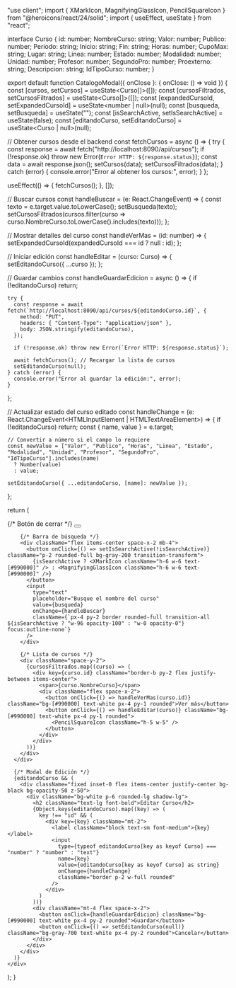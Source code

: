 "use client";
import { XMarkIcon, MagnifyingGlassIcon, PencilSquareIcon } from "@heroicons/react/24/solid";
import { useEffect, useState } from "react";

interface Curso {
  id: number;
  NombreCurso: string;
  Valor: number;
  Publico: number;
  Periodo: string;
  Inicio: string;
  Fin: string;
  Horas: number;
  CupoMax: string;
  Lugar: string;
  Linea: number;
  Estado: number;
  Modalidad: number;
  Unidad: number;
  Profesor: number;
  SegundoPro: number;
  Proexterno: string;
  Descripcion: string;
  IdTipoCurso: number;
}

export default function CatalogoModal({ onClose }: { onClose: () => void }) {
  const [cursos, setCursos] = useState<Curso[]>([]);
  const [cursosFiltrados, setCursosFiltrados] = useState<Curso[]>([]);
  const [expandedCursoId, setExpandedCursoId] = useState<number | null>(null);
  const [busqueda, setBusqueda] = useState("");
  const [isSearchActive, setIsSearchActive] = useState(false);
  const [editandoCurso, setEditandoCurso] = useState<Curso | null>(null);

  // Obtener cursos desde el backend
  const fetchCursos = async () => {
    try {
      const response = await fetch("http://localhost:8090/api/cursos");
      if (!response.ok) throw new Error(`Error HTTP: ${response.status}`);
      const data = await response.json();
      setCursos(data);
      setCursosFiltrados(data);
    } catch (error) {
      console.error("Error al obtener los cursos:", error);
    }
  };

  useEffect(() => {
    fetchCursos();
  }, []);

  // Buscar cursos
  const handleBuscar = (e: React.ChangeEvent<HTMLInputElement>) => {
    const texto = e.target.value.toLowerCase();
    setBusqueda(texto);
    setCursosFiltrados(cursos.filter(curso => curso.NombreCurso.toLowerCase().includes(texto)));
  };

  // Mostrar detalles del curso
  const handleVerMas = (id: number) => {
    setExpandedCursoId(expandedCursoId === id ? null : id);
  };

  // Iniciar edición
  const handleEditar = (curso: Curso) => {
    setEditandoCurso({ ...curso });
  };

  // Guardar cambios
  const handleGuardarEdicion = async () => {
    if (!editandoCurso) return;

    try {
      const response = await fetch(`http://localhost:8090/api/cursos/${editandoCurso.id}`, {
        method: "PUT",
        headers: { "Content-Type": "application/json" },
        body: JSON.stringify(editandoCurso),
      });

      if (!response.ok) throw new Error(`Error HTTP: ${response.status}`);

      await fetchCursos(); // Recargar la lista de cursos
      setEditandoCurso(null);
    } catch (error) {
      console.error("Error al guardar la edición:", error);
    }
  };

  // Actualizar estado del curso editado
  const handleChange = (e: React.ChangeEvent<HTMLInputElement | HTMLTextAreaElement>) => {
    if (!editandoCurso) return;
    const { name, value } = e.target;

    // Convertir a número si el campo lo requiere
    const newValue = ["Valor", "Publico", "Horas", "Linea", "Estado", "Modalidad", "Unidad", "Profesor", "SegundoPro", "IdTipoCurso"].includes(name)
      ? Number(value)
      : value;

    setEditandoCurso({ ...editandoCurso, [name]: newValue });
  };

  return (
    <div className="fixed inset-0 flex items-center justify-center bg-black bg-opacity-50 z-50">
      <div className="relative bg-white p-6 rounded-lg shadow-lg w-full max-w-2xl max-h-[80vh] overflow-y-auto">
        {/* Botón de cerrar */}
        <button className="absolute top-4 right-4 text-gray-500 hover:text-red-600 transition-transform duration-300 hover:rotate-90" onClick={onClose}>
          <XMarkIcon className="w-6 h-6" />
        </button>

        {/* Barra de búsqueda */}
        <div className="flex items-center space-x-2 mb-4">
          <button onClick={() => setIsSearchActive(!isSearchActive)} className="p-2 rounded-full bg-gray-200 transition-transform">
            {isSearchActive ? <XMarkIcon className="h-6 w-6 text-[#990000]" /> : <MagnifyingGlassIcon className="h-6 w-6 text-[#990000]" />}
          </button>
          <input
            type="text"
            placeholder="Busque el nombre del curso"
            value={busqueda}
            onChange={handleBuscar}
            className={`px-4 py-2 border rounded-full transition-all ${isSearchActive ? "w-96 opacity-100" : "w-0 opacity-0"} focus:outline-none`}
          />
        </div>

        {/* Lista de cursos */}
        <div className="space-y-2">
          {cursosFiltrados.map((curso) => (
            <div key={curso.id} className="border-b py-2 flex justify-between items-center">
              <span>{curso.NombreCurso}</span>
              <div className="flex space-x-2">
                <button onClick={() => handleVerMas(curso.id)} className="bg-[#990000] text-white px-4 py-1 rounded">Ver más</button>
                <button onClick={() => handleEditar(curso)} className="bg-[#990000] text-white px-4 py-1 rounded">
                  <PencilSquareIcon className="h-5 w-5" />
                </button>
              </div>
            </div>
          ))}
        </div>
      </div>

      {/* Modal de Edición */}
      {editandoCurso && (
        <div className="fixed inset-0 flex items-center justify-center bg-black bg-opacity-50 z-50">
          <div className="bg-white p-6 rounded-lg shadow-lg">
            <h2 className="text-lg font-bold">Editar Curso</h2>
            {Object.keys(editandoCurso).map((key) => (
              key !== "id" && (
                <div key={key} className="mt-2">
                  <label className="block text-sm font-medium">{key}</label>
                  <input
                    type={typeof editandoCurso[key as keyof Curso] === "number" ? "number" : "text"}
                    name={key}
                    value={editandoCurso[key as keyof Curso] as string}
                    onChange={handleChange}
                    className="border p-2 w-full rounded"
                  />
                </div>
              )
            ))}
            <div className="mt-4 flex space-x-2">
              <button onClick={handleGuardarEdicion} className="bg-[#990000] text-white px-4 py-2 rounded">Guardar</button>
              <button onClick={() => setEditandoCurso(null)} className="bg-gray-700 text-white px-4 py-2 rounded">Cancelar</button>
            </div>
          </div>
        </div>
      )}
    </div>
  );
}
